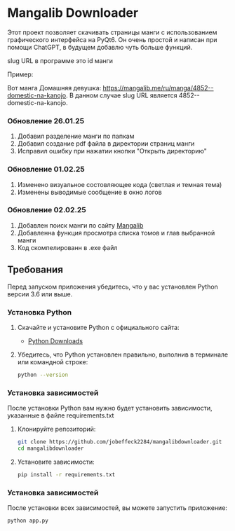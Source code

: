 # Mangalib Downloader

Этот проект позволяет скачивать страницы манги с использованием графического интерфейса на PyQt6. Он очень простой и написан при помощи ChatGPT, в будущем добавлю чуть больше функций.

slug URL в программе это id манги

Пример:

Вот манга Домашняя девушка: https://mangalib.me/ru/manga/4852--domestic-na-kanojo. В данном случае slug URL является 4852--domestic-na-kanojo.

### Обновление 26.01.25

1. Добавил разделение манги по папкам
2. Добавил создание pdf файла в директории страниц манги
3. Исправил ошибку при нажатии кнопки "Открыть директорию"

### Обновление 01.02.25

1. Изменено визуальное состовляющее кода (светлая и темная тема)
2. Изменены выводимые сообщение в окно логов

### Обновление 02.02.25

1. Добавлен поиск манги по сайту [Mangalib](https://mangalib.me/)
2. Добавленна функция просмотра списка томов и глав выбранной манги
3. Код скомпелированн в .exe файл

## Требования

Перед запуском приложения убедитесь, что у вас установлен Python версии 3.6 или выше.

### Установка Python

1. Скачайте и установите Python с официального сайта:
   - [Python Downloads](https://www.python.org/downloads/)

2. Убедитесь, что Python установлен правильно, выполнив в терминале или командной строке:
   ```bash
   python --version
### Установка зависимостей

После установки Python вам нужно будет установить зависимости, указанные в файле requirements.txt

1. Клонируйте репозиторий:
   ```bash
   git clone https://github.com/jobeffeck2284/mangalibdownloader.git
   cd mangalibdownloader
2. Установите зависимости:
   ```bash
   pip install -r requirements.txt
### Установка зависимостей

После установки всех зависимостей, вы можете запустить приложение:
   ```bash
   python app.py


